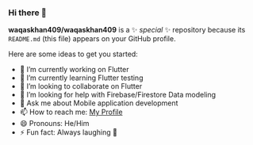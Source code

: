 ### Hi there 👋

**waqaskhan409/waqaskhan409** is a ✨ _special_ ✨ repository because its `README.md` (this file) appears on your GitHub profile.

Here are some ideas to get you started:

- 🔭 I’m currently working on Flutter 
- 🌱 I’m currently learning Flutter testing
- 👯 I’m looking to collaborate on Flutter
- 🤔 I’m looking for help with Firebase/Firestore Data modeling
- 💬 Ask me about Mobile application development 
- 📫 How to reach me: [My Profile](https://waqaskhan409.github.io/me/)
- 😄 Pronouns: He/Him
- ⚡ Fun fact: Always laughing 🥳
